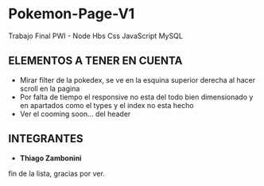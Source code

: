 # Pokemon-Page-V1 
Trabajo Final PWI - Node Hbs Css JavaScript MySQL

## ELEMENTOS A TENER EN CUENTA

* Mirar filter de la pokedex, se ve en la esquina superior derecha al hacer scroll en la pagina
* Por falta de tiempo el responsive no esta del todo bien dimensionado y en apartados como el types y el index no esta hecho
* Ver el cooming soon... del header

## INTEGRANTES 

* **Thiago Zambonini**

fin de la lista, gracias por ver.
